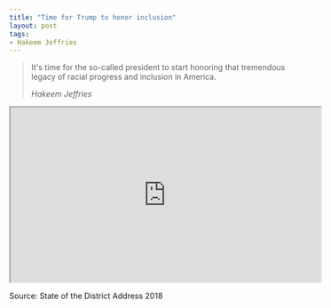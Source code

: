 ```yaml
---
title: "Time for Trump to honor inclusion"
layout: post
tags:
- Hakeem Jeffries
---
```


> It's time for the so-called president to start honoring that tremendous legacy of racial progress and inclusion in America.
>
> <cite>Hakeem Jeffries</cite>

<iframe width="560" height="315" src="https://www.youtube.com/embed/zulZv63hgk4" title="Hakeem Jeffries"></iframe>

Source: State of the District Address 2018
